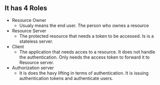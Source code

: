 ## It has 4 Roles
- Resource Owner
    - Usualy means the end user. The person who ownes a resource
- Resource Server
    - The protected resource that needs a token to be accessed. Is is a stateless server.
- Client
    - The application that needs acces to a resource.
    It does not handle the authentication. Only needs the access token to forward it to Resource server.
- Authorization server
    - It is does the havy lifting in terms of authentication. It is issuing authentication tokens and authenticate users.
